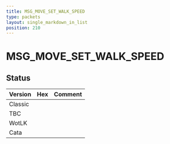 ```yaml
---
title: MSG_MOVE_SET_WALK_SPEED
type: packets
layout: single_markdown_in_list
position: 210
---
```


# MSG_MOVE_SET_WALK_SPEED

## Status

Version | Hex | Comment
---------- | ---------- | ---------- 
Classic |  |  
TBC |  |  
WotLK |  |  
Cata |  |  
